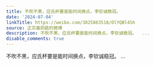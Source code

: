 ```yaml
---
title: 不吹不黑，应氏杯要是能时间换点，李钦诚稳冠。
date: '2024-07-04'
linkTitle: https://weibo.com/3825863518/OlYQBl4Sh
source: 正宗毒奶菇的微博
description: 不吹不黑，应氏杯要是能时间换点，李钦诚稳冠。  ...
disable_comments: true
---
```

不吹不黑，应氏杯要是能时间换点，李钦诚稳冠。  ...